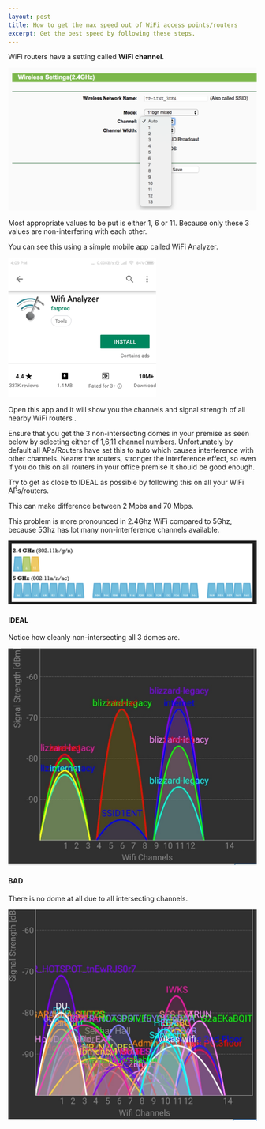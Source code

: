 ```yaml
---
layout: post
title: How to get the max speed out of WiFi access points/routers
excerpt: Get the best speed by following these steps.
---
```


WiFi routers have a setting called **WiFi channel**. 

<img src="/images/setup/wifi-channel.png" style="width: 600px"><br/>

Most appropriate values to be put is either 1, 6 or 11. Because only these 3 values are non-interfering with each other.

You can see this using a simple mobile app called WiFi Analyzer. 

<img src="/images/setup/wifi-analyzer.jpeg" style="width: 300px"><br/>

Open this app and it will show you the channels and signal strength of all nearby WiFi routers .

Ensure that you get the 3 non-intersecting domes in your premise as seen below by selecting either of 1,6,11 channel numbers. Unfortunately by default all APs/Routers have set this to auto which causes interference with other channels. Nearer the routers, stronger the interference effect, so even if you do this on all routers in your office premise it should be good enough.

Try to get as close to IDEAL as possible by following this on all your WiFi APs/routers.

This can make difference between 2 Mpbs and 70 Mbps.

This problem is more pronounced in 2.4Ghz WiFi compared to 5Ghz, because 5Ghz has lot many non-interference channels available.

<img src="/images/setup/5g-vs-2.4g.png" style="width: 600px"><br/>

#### IDEAL ####

Notice how cleanly non-intersecting all 3 domes are.

<img src="/images/setup/wifi_domes_good.jpeg" style="width: 600px"><br/>




#### BAD ####

There is no dome at all due to all intersecting channels.

<img src="/images/setup/wifi_domes_bad.jpeg" style="width: 600px"><br/>
